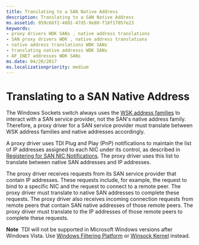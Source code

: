 ```yaml
---
title: Translating to a SAN Native Address
description: Translating to a SAN Native Address
ms.assetid: 959c66f2-4801-47d5-9e80-f18f17057e23
keywords:
- proxy drivers WDK SANs , native address translations
- SAN proxy drivers WDK , native address translations
- native address translations WDK SANs
- translating native addresss WDK SANs
- AF_INET addresses WDK SANs
ms.date: 04/20/2017
ms.localizationpriority: medium
---
```


# Translating to a SAN Native Address





The Windows Sockets switch always uses the [WSK address families](ws2def-h.md(v=vs.85)) to interact with a SAN service provider, not the SAN's native address family. Therefore, a proxy driver for a SAN service provider must translate between WSK address families and native addresses accordingly.

A proxy driver uses TDI Plug and Play (PnP) notifications to maintain the list of IP addresses assigned to each NIC under its control, as described in [Registering for SAN NIC Notifications](registering-for-san-nic-notifications.md). The proxy driver uses this list to translate between native SAN addresses and IP addresses.

The proxy driver receives requests from its SAN service provider that contain IP addresses. These requests include, for example, the request to bind to a specific NIC and the request to connect to a remote peer. The proxy driver must translate to native SAN addresses to complete these requests. The proxy driver also receives incoming connection requests from remote peers that contain SAN native addresses of those remote peers. The proxy driver must translate to the IP addresses of those remote peers to complete these requests.

**Note**  TDI will not be supported in Microsoft Windows versions after Windows Vista. Use [Windows Filtering Platform](/windows-hardware/drivers/ddi/_netvista/) or [Winsock Kernel](/windows-hardware/drivers/ddi/_netvista/) instead.

 

 

